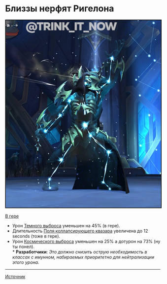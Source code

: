 # Близзы нерфят Ригелона

<center>
<img src=https://raw.githubusercontent.com/MagicalCow/TrinkIT-News/main/Sources/Assets/WH327186/WH327186-1.png float=center border=2>
</center>  

[В гере](https://worldofwarcraft.com/en-us/news/23770463/hotfixes-may-27-2022)

- Урон [Темного выброса](https://ru.wowhead.com/spell=361553) уменьшен на 45% (в гере).  
- Длительность [Поля коллапсирующего квазара](https://ru.wowhead.com/spell=361462) увеличена до 12 seconds (тоже в гере).  
- Урон [Космического выброса](https://ru.wowhead.com/spell=362081) уменьшен на 25% а дотурон на 73% (ну ты понел).  
\* **Разработчики**: *Это должно снизить острую необходимость в классах с имунном, набираемых приоритетно для нейтрализации этого урона.*


---
[Источник](https://www.wowhead.com/news/327186)